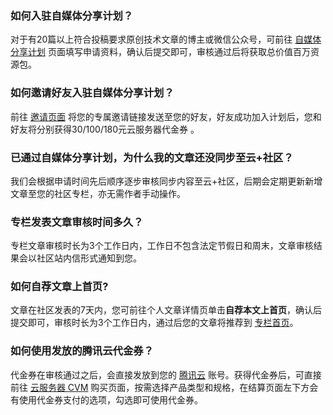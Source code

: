 ### 如何入驻自媒体分享计划？
对于有20篇以上符合投稿要求原创技术文章的博主或微信公众号，可前往 [自媒体分享计划](https://cloud.tencent.com/developer/support-plan) 页面填写申请资料，确认后提交即可，审核通过后将获取总价值百万资源包。

### 如何邀请好友入驻自媒体分享计划？

前往 [邀请页面](https://cloud.tencent.com/developer/support-plan-invitation) 将您的专属邀请链接发送至您的好友，好友成功加入计划后，您和好友将分别获得30/100/180元云服务器代金券 。

<span id="cloud3"></span>
### 已通过自媒体分享计划，为什么我的文章还没同步至云+社区？
我们会根据申请时间先后顺序逐步审核同步内容至云+社区，后期会定期更新新增文章至您的社区专栏，亦无需作者手动操作。

### 专栏发表文章审核时间多久？
专栏文章审核时长为3个工作日内，工作日不包含法定节假日和周末，文章审核结果会以社区站内信形式通知到您。

### 如何自荐文章上首页?
文章在社区发表的7天内，您可前往个人文章详情页单击**自荐本文上首页**，确认后提交即可，审核时长为3个工作日内，通过后您的文章将推荐到 [专栏首页](https://cloud.tencent.com/developer/column?from=10680)。

### 如何使用发放的腾讯云代金券？
代金券在审核通过之后，会直接发放到您的 [腾讯云](https://console.cloud.tencent.com/expense/voucher) 账号。获得代金券后，可直接前往 [云服务器 CVM](https://buy.cloud.tencent.com/price/cvm) 购买页面，按需选择产品类型和规格，在结算页面左下方会有使用代金券支付的选项，勾选即可使用代金券。

